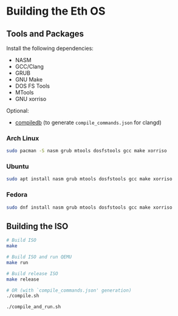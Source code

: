 # Building the Eth OS

## Tools and Packages
Install the following dependencies:

- NASM
- GCC/Clang
- GRUB
- GNU Make
- DOS FS Tools
- MTools
- GNU xorriso

Optional:
- [compiledb](https://github.com/nickdiego/compiledb) (to generate
`compile_commands.json` for clangd)

### Arch Linux
``` sh
sudo pacman -S nasm grub mtools dosfstools gcc make xorriso
```

### Ubuntu
``` sh
sudo apt install nasm grub mtools dosfstools gcc make xorriso
```

### Fedora
``` sh
sudo dnf install nasm grub mtools dosfstools gcc make xorriso
```

## Building the ISO
``` sh
# Build ISO
make

# Build ISO and run QEMU
make run

# Build release ISO
make release

# OR (with `compile_commands.json' generation)
./compile.sh

./compile_and_run.sh
```
